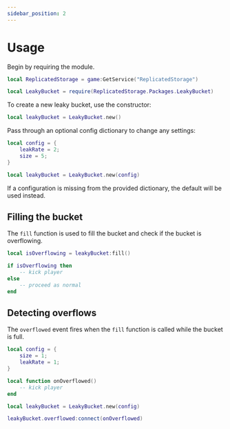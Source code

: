 ```yaml
---
sidebar_position: 2
---
```


# Usage

Begin by requiring the module.

```lua
local ReplicatedStorage = game:GetService("ReplicatedStorage")

local LeakyBucket = require(ReplicatedStorage.Packages.LeakyBucket)
```

To create a new leaky bucket, use the constructor:

```lua
local leakyBucket = LeakyBucket.new()
```

Pass through an optional config dictionary to change any settings:

```lua
local config = {
	leakRate = 2;
	size = 5;
}

local leakyBucket = LeakyBucket.new(config)
```

If a configuration is missing from the provided dictionary, the default will be used instead.

## Filling the bucket

The `fill` function is used to fill the bucket and check if the bucket is overflowing.

```lua
local isOverflowing = leakyBucket:fill()

if isOverflowing then
	-- kick player
else
	-- proceed as normal
end
```

## Detecting overflows

The `overflowed` event fires when the `fill` function is called while the bucket is full.

```lua
local config = {
	size = 1;
	leakRate = 1;
}

local function onOverflowed()
	-- kick player
end

local leakyBucket = LeakyBucket.new(config)

leakyBucket.overflowed:connect(onOverflowed)
```

